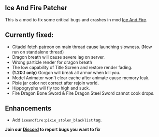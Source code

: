 ## Ice And Fire Patcher

This is a mod to fix some critical bugs and crashes in mod
[Ice And Fire](https://www.curseforge.com/minecraft/mc-mods/ice-and-fire-dragons).

## Currently fixed:

- Citadel fetch patreon on main thread cause launching slowness. (Now run on standalone thread)
- Dragon breath will cause severe lag on server.
- Wrong particle render for dragon breath
- The low capability of Title Screen and restore render fading.
- **(1.20.1 only)** Gorgon will break all armor when kill you.
- Model Animator won't clear cache after animate cause memory leak.
- Pixie jar color not correct after rejoin world.
- Hippogryphs will fly too high and suck.
- Fire Dragon Bone Sword & Fire Dragon Steel Sword cannot cook drops.

## Enhancements

- Add `iceandfire:pixie_stolen_blacklist` tag.

**Join our [Discord](https://discord.gg/NDzz2upqAk) to report bugs you want to fix**